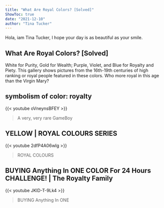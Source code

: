 ```yaml
---
title: "What Are Royal Colors? [Solved]"
ShowToc: true 
date: "2021-12-10"
author: "Tina Tucker" 
---
```


Hola, iam Tina Tucker, I hope your day is as beautiful as your smile.
## What Are Royal Colors? [Solved]
White for Purity, Gold for Wealth; Purple, Violet, and Blue for Royalty and Piety. This gallery shows pictures from the 16th-19th centuries of high ranking or royal people featured in these colors. Who more royal in this age than the Virgin Mary?

## symbolism of color: royalty
{{< youtube oVneynsBFEY >}}
>A very, very rare GameBoy 

## YELLOW | ROYAL COLOURS SERIES
{{< youtube 2dfP4A06wIg >}}
>ROYAL COLOURS

## BUYING Anything In ONE COLOR For 24 Hours CHALLENGE! | The Royalty Family
{{< youtube JKlD-T-9Lk4 >}}
>BUYING Anything In ONE 

